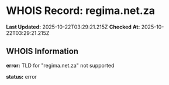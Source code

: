 # WHOIS Record: regima.net.za

**Last Updated:** 2025-10-22T03:29:21.215Z
**Checked At:** 2025-10-22T03:29:21.215Z

## WHOIS Information

**error:** TLD for "regima.net.za" not supported

**status:** error

